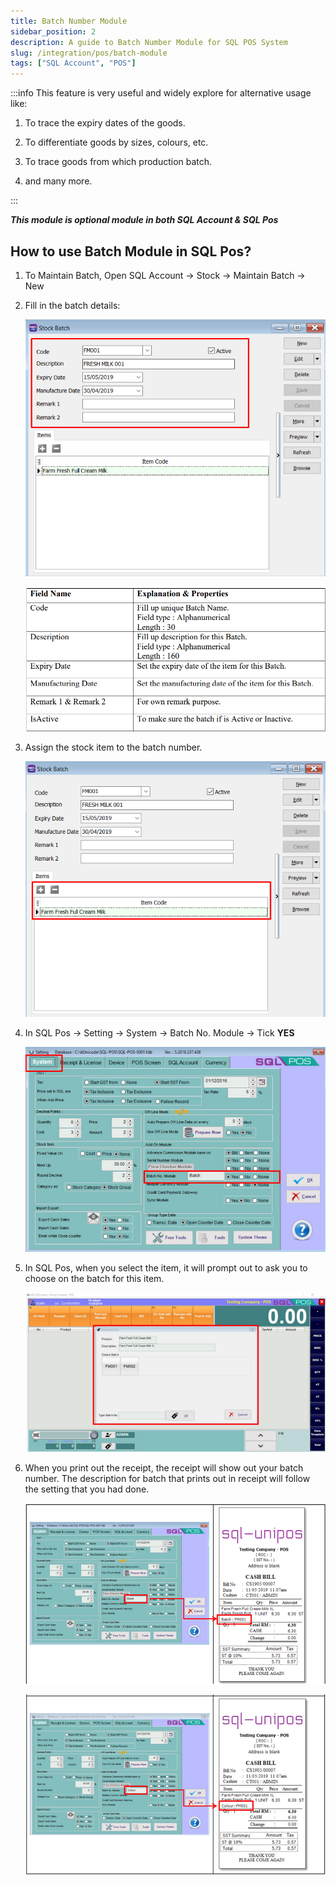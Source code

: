 ```yaml
---
title: Batch Number Module
sidebar_position: 2
description: A guide to Batch Number Module for SQL POS System
slug: /integration/pos/batch-module
tags: ["SQL Account", "POS"]
---
```


:::info
This feature is very useful and widely explore for alternative usage like:

1. To trace the expiry dates of the goods.

2. To differentiate goods by sizes, colours, etc.

3. To trace goods from which production batch.

4. and many more.

:::

***This module is optional module in both SQL Account & SQL Pos***

## How to use Batch Module in SQL Pos?

1. To Maintain Batch, Open SQL Account -> Stock -> Maintain Batch -> New

2. Fill in the batch details:

    ![1](../../../static/img/integration/pos/batch-module/1.png)

    ![2](../../../static/img/integration/pos/batch-module/2.png)

3. Assign the stock item to the batch number.

    ![3](../../../static/img/integration/pos/batch-module/3.png)

4. In SQL Pos -> Setting -> System -> Batch No. Module -> Tick **YES**

    ![4](../../../static/img/integration/pos/batch-module/4.png)

5. In SQL Pos, when you select the item, it will prompt out to ask you to choose on the batch for this item.

    ![5](../../../static/img/integration/pos/batch-module/5.png)

6. When you print out the receipt, the receipt will show out your batch number.
    The description for batch that prints out in receipt will follow the setting that you had done.

    ![6](../../../static/img/integration/pos/batch-module/6.png)

    ![7](../../../static/img/integration/pos/batch-module/7.png)
